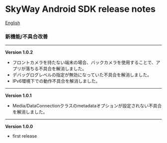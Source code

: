 SkyWay Android SDK release notes
=============================

[English](./release-notes.en.md)

### 新機能/不具合改善
-------------------------
**Version 1.0.2**

* フロントカメラを持たない端末の場合、バックカメラを使用することで、アプリが落ちる不具合を解消しました。
* デバッグログレベルの指定が無効になっていた不具合を解消しました。
* IPv6環境下での動作不具合を解消しました。

--------------------------
**Version 1.0.1**

* Media/DataConnectionクラスのmetadataオプションが設定されない不具合を解消しました。

--------------------------
**Version 1.0.0**

* first release
